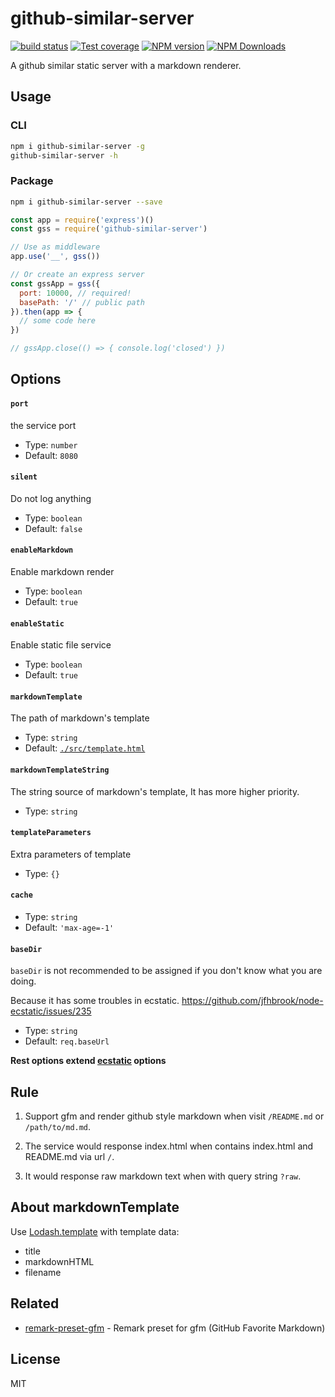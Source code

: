 # github-similar-server

[![build status](https://img.shields.io/travis/imcuttle/github-similar-server/master.svg?style=flat-square)](https://travis-ci.org/imcuttle/github-similar-server)
[![Test coverage](https://img.shields.io/codecov/c/github/imcuttle/github-similar-server.svg?style=flat-square)](https://codecov.io/github/imcuttle/github-similar-server?branch=master)
[![NPM version](https://img.shields.io/npm/v/github-similar-server.svg?style=flat-square)](https://www.npmjs.com/package/github-similar-server)
[![NPM Downloads](https://img.shields.io/npm/dm/github-similar-server.svg?style=flat-square&maxAge=43200)](https://www.npmjs.com/package/github-similar-server)

A github similar static server with a markdown renderer.

## Usage

### CLI

```bash
npm i github-similar-server -g
github-similar-server -h
```

### Package

```bash
npm i github-similar-server --save
```

```javascript
const app = require('express')()
const gss = require('github-similar-server')

// Use as middleware
app.use('__', gss())

// Or create an express server
const gssApp = gss({
  port: 10000, // required!
  basePath: '/' // public path
}).then(app => {
  // some code here
})

// gssApp.close(() => { console.log('closed') })
```

## Options

#### `port`

the service port

- Type: `number`
- Default: `8080`

#### `silent`

Do not log anything

- Type: `boolean`
- Default: `false`

#### `enableMarkdown`

Enable markdown render

- Type: `boolean`
- Default: `true`

#### `enableStatic`

Enable static file service

- Type: `boolean`
- Default: `true`

#### `markdownTemplate`

The path of markdown's template

- Type: `string`
- Default: [`./src/template.html`](./src/template.html)

#### `markdownTemplateString`

The string source of markdown's template, It has more higher priority. 

- Type: `string`

#### `templateParameters`

Extra parameters of template

- Type: `{}`


#### `cache`

- Type: `string`
- Default: `'max-age=-1'`

#### `baseDir`

`baseDir` is not recommended to be assigned if you don't know what you are doing.

Because it has some troubles in ecstatic. https://github.com/jfhbrook/node-ecstatic/issues/235 

- Type: `string`
- Default: `req.baseUrl`

**Rest options extend [ecstatic](https://github.com/jfhbrook/node-ecstatic) options**

## Rule

1. Support gfm and render github style markdown when visit `/README.md` or `/path/to/md.md`.

2. The service would response index.html when contains index.html and README.md via url `/`.

3. It would response raw markdown text when with query string `?raw`.

## About markdownTemplate

Use [Lodash.template](https://lodash.com/docs/4.17.10#template) with template data:

* title
* markdownHTML
* filename

## Related

- [remark-preset-gfm](https://github.com/imcuttle/remark-preset-gfm) - Remark preset for gfm (GitHub Favorite Markdown)

## License

MIT

